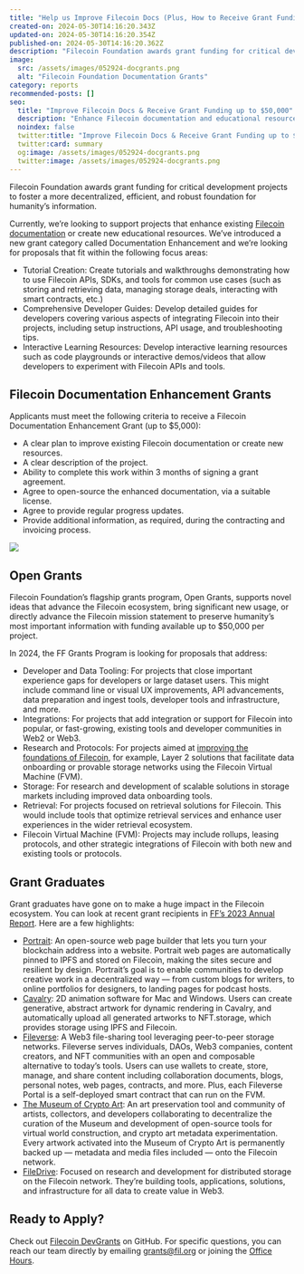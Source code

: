 ```yaml
---
title: "Help us Improve Filecoin Docs (Plus, How to Receive Grant Funding up to $50,000)"
created-on: 2024-05-30T14:16:20.343Z
updated-on: 2024-05-30T14:16:20.354Z
published-on: 2024-05-30T14:16:20.362Z
description: "Filecoin Foundation awards grant funding for critical development projects to foster a more decentralized, efficient, and robust foundation for humanity’s information. Currently, we’re looking to support projects that enhance existing Filecoin documentation or create new educational resources."
image:
  src: /assets/images/052924-docgrants.png
  alt: "Filecoin Foundation Documentation Grants"
category: reports
recommended-posts: []
seo:
  title: "Improve Filecoin Docs & Receive Grant Funding up to $50,000"
  description: "Enhance Filecoin documentation and educational resources with our grants program. Funding up to $50,000 available for critical development projects."
  noindex: false
  twitter:title: "Improve Filecoin Docs & Receive Grant Funding up to $50,000"
  twitter:card: summary
  og:image: /assets/images/052924-docgrants.png
  twitter:image: /assets/images/052924-docgrants.png
---
```


Filecoin Foundation awards grant funding for critical development projects to foster a more decentralized, efficient, and robust foundation for humanity’s information.

Currently, we’re looking to support projects that enhance existing [Filecoin documentation](https://docs.filecoin.io/) or create new educational resources. We’ve introduced a new grant category called Documentation Enhancement and we’re looking for proposals that fit within the following focus areas:

- Tutorial Creation: Create tutorials and walkthroughs demonstrating how to use Filecoin APIs, SDKs, and tools for common use cases (such as storing and retrieving data, managing storage deals, interacting with smart contracts, etc.)
- Comprehensive Developer Guides: Develop detailed guides for developers covering various aspects of integrating Filecoin into their projects, including setup instructions, API usage, and troubleshooting tips.
- Interactive Learning Resources: Develop interactive learning resources such as code playgrounds or interactive demos/videos that allow developers to experiment with Filecoin APIs and tools.

## Filecoin Documentation Enhancement Grants

Applicants must meet the following criteria to receive a Filecoin Documentation Enhancement Grant (up to $5,000):

- A clear plan to improve existing Filecoin documentation or create new resources.
- A clear description of the project.
- Ability to complete this work within 3 months of signing a grant agreement.
- Agree to open-source the enhanced documentation, via a suitable license.
- Agree to provide regular progress updates.
- Provide additional information, as required, during the contracting and invoicing process.

![](https://lh7-us.googleusercontent.com/QlQhUNfnSZZIsArn3X86yPwNe8qe9F31tFIms1esHKV5jzlo3KJNstz1-nq403fSDD8lxazTqeGvS1UCa96m84_7ll03TSv0dZKG-fKkb2Nv_EJgP0tYPUAzAROdRz8dXJc_gNMFEDfT0yk-sQbfaLE)

## Open Grants

Filecoin Foundation’s flagship grants program, Open Grants, supports novel ideas that advance the Filecoin ecosystem, bring significant new usage, or directly advance the Filecoin mission statement to preserve humanity’s most important information with funding available up to $50,000 per project.

In 2024, the FF Grants Program is looking for proposals that address:

- Developer and Data Tooling: For projects that close important experience gaps for developers or large dataset users. This might include command line or visual UX improvements, API advancements, data preparation and ingest tools, developer tools and infrastructure, and more.
- Integrations: For projects that add integration or support for Filecoin into popular, or fast-growing, existing tools and developer communities in Web2 or Web3.
- Research and Protocols: For projects aimed at [improving the foundations of Filecoin](https://www.glacier.io/filecoin), for example, Layer 2 solutions that facilitate data onboarding or provable storage networks using the Filecoin Virtual Machine (FVM).
- Storage: For research and development of scalable solutions in storage markets including improved data onboarding tools.
- Retrieval: For projects focused on retrieval solutions for Filecoin. This would include tools that optimize retrieval services and enhance user experiences in the wider retrieval ecosystem.
- Filecoin Virtual Machine (FVM): Projects may include rollups, leasing protocols, and other strategic integrations of Filecoin with both new and existing tools or protocols.

## Grant Graduates

Grant graduates have gone on to make a huge impact in the Filecoin ecosystem. You can look at recent grant recipients in [FF’s 2023 Annual Report](https://www.figma.com/proto/OpRYFQO34ycc5N7YIMeGAe/2023-FF-Annual-Report?node-id=1-11370). Here are a few highlights:

- [Portrait](https://portrait.gg/): An open-source web page builder that lets you turn your blockchain address into a website. Portrait web pages are automatically pinned to IPFS and stored on Filecoin, making the sites secure and resilient by design. Portrait’s goal is to enable communities to develop creative work in a decentralized way –– from custom blogs for writers, to online portfolios for designers, to landing pages for podcast hosts.
- [Cavalry](https://cavalry.scenegroup.co/): 2D animation software for Mac and Windows. Users can create generative, abstract artwork for dynamic rendering in Cavalry, and automatically upload all generated artworks to NFT.storage, which provides storage using IPFS and Filecoin.
- [Fileverse](https://fileverse.io/): A Web3 file-sharing tool leveraging peer-to-peer storage networks. Fileverse serves individuals, DAOs, Web3 companies, content creators, and NFT communities with an open and composable alternative to today’s tools. Users can use wallets to create, store, manage, and share content including collaboration documents, blogs, personal notes, web pages, contracts, and more. Plus, each Fileverse Portal is a self-deployed smart contract that can run on the FVM.
- [The Museum of Crypto Art](https://app.museumofcryptoart.com/): An art preservation tool and community of artists, collectors, and developers collaborating to decentralize the curation of the Museum and development of open-source tools for virtual world construction, and crypto art metadata experimentation. Every artwork activated into the Museum of Crypto Art is permanently backed up — metadata and media files included — onto the Filecoin network.
- [FileDrive](https://filedrive.io): Focused on research and development for distributed storage on the Filecoin network. They’re building tools, applications, solutions, and infrastructure for all data to create value in Web3.

## Ready to Apply?

Check out [Filecoin DevGrants](https://github.com/filecoin-project/devgrants) on GitHub. For specific questions, you can reach our team directly by emailing [grants@fil.org](mailto:grants@fil.org) or joining the [Office Hours](https://calendly.com/filecoin-grants/office-hours-ama).
